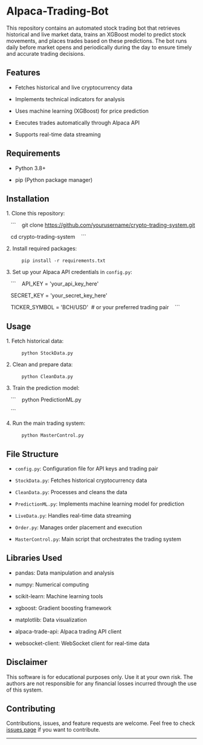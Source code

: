 # Alpaca-Trading-Bot

This repository contains an automated stock trading bot that retrieves historical and live market data, trains an XGBoost model to predict stock movements, and places trades based on these predictions. The bot runs daily before market opens and periodically during the day to ensure timely and accurate trading decisions.


## Features

- Fetches historical and live cryptocurrency data

- Implements technical indicators for analysis

- Uses machine learning (XGBoost) for price prediction

- Executes trades automatically through Alpaca API

- Supports real-time data streaming

## Requirements

- Python 3.8+

- pip (Python package manager)

## Installation

1\. Clone this repository:

   ```
   git clone https://github.com/yourusername/crypto-trading-system.git

   cd crypto-trading-system
   ```

2\. Install required packages:

   ```
   pip install -r requirements.txt
   ```

3\. Set up your Alpaca API credentials in `config.py`:

   ```
   API_KEY = 'your_api_key_here'

   SECRET_KEY = 'your_secret_key_here'

   TICKER_SYMBOL = 'BCH/USD'  # or your preferred trading pair
   ```

## Usage

1\. Fetch historical data:

   ```
   python StockData.py
   ```

2\. Clean and prepare data:

   ```
   python CleanData.py
   ```

3\. Train the prediction model:

   ```
   python PredictionML.py

   ```

4\. Run the main trading system:

   ```
   python MasterControl.py
   ```

## File Structure

- `config.py`: Configuration file for API keys and trading pair

- `StockData.py`: Fetches historical cryptocurrency data

- `CleanData.py`: Processes and cleans the data

- `PredictionML.py`: Implements machine learning model for prediction

- `LiveData.py`: Handles real-time data streaming

- `Order.py`: Manages order placement and execution

- `MasterControl.py`: Main script that orchestrates the trading system

## Libraries Used

- pandas: Data manipulation and analysis

- numpy: Numerical computing

- scikit-learn: Machine learning tools

- xgboost: Gradient boosting framework

- matplotlib: Data visualization

- alpaca-trade-api: Alpaca trading API client

- websocket-client: WebSocket client for real-time data

## Disclaimer

This software is for educational purposes only. Use it at your own risk. The authors are not responsible for any financial losses incurred through the use of this system.

## Contributing

Contributions, issues, and feature requests are welcome. Feel free to check [issues page](https://github.com/yourusername/crypto-trading-system/issues) if you want to contribute.



---

